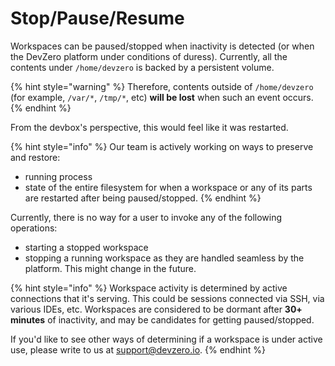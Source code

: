 # Stop/Pause/Resume

Workspaces can be paused/stopped when inactivity is detected (or when the DevZero platform under conditions of duress). Currently, all the contents under `/home/devzero` is backed by a persistent volume.

{% hint style="warning" %}
Therefore, contents outside of `/home/devzero` (for example, `/var/*`, `/tmp/*`, etc) **will be lost** when such an event occurs.
{% endhint %}

From the devbox's perspective, this would feel like it was restarted.

{% hint style="info" %}
Our team is actively working on ways to preserve and restore:
- running process
- state of the entire filesystem
for when a workspace or any of its parts are restarted after being paused/stopped. 
{% endhint %}

Currently, there is no way for a user to invoke any of the following operations:
- starting a stopped workspace
- stopping a running workspace
as they are handled seamless by the platform. This might change in the future.

{% hint style="info" %}
Workspace activity is determined by active connections that it's serving. This could be sessions connected via SSH, via various IDEs, etc.
Workspaces are considered to be dormant after **30+ minutes** of inactivity, and may be candidates for getting paused/stopped.

If you'd like to see other ways of determining if a workspace is under active use, please write to us at [support@devzero.io](mailto:support@devzero.io).
{% endhint %}
